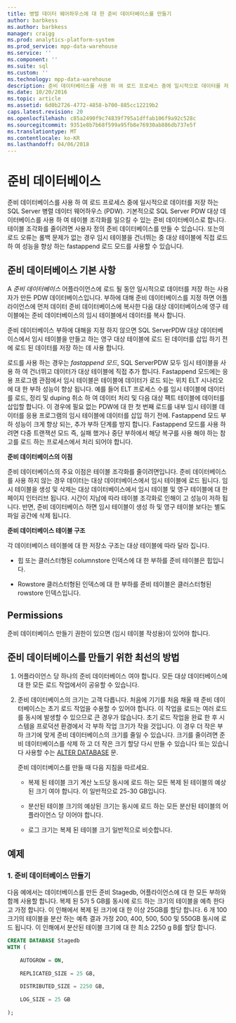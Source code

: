```yaml
---
title: 병렬 데이터 웨어하우스에 대 한 준비 데이터베이스를 만들기
author: barbkess
ms.author: barbkess
manager: craigg
ms.prod: analytics-platform-system
ms.prod_service: mpp-data-warehouse
ms.service: ''
ms.component: ''
ms.suite: sql
ms.custom: ''
ms.technology: mpp-data-warehouse
description: 준비 데이터베이스를 사용 하 여 로드 프로세스 중에 일시적으로 데이터를 저장 하는 SQL Server 병렬 데이터 웨어하우스 (PDW).
ms.date: 10/20/2016
ms.topic: article
ms.assetid: 6d0b2726-4772-4858-b700-885cc12219b2
caps.latest.revision: 20
ms.openlocfilehash: c85a2490f9c74839f795a1dffab106f9a92c528c
ms.sourcegitcommit: 9351e8b7b68f599a95fb8e76930ab886db737e5f
ms.translationtype: MT
ms.contentlocale: ko-KR
ms.lasthandoff: 04/06/2018
---
```

# <a name="staging-database"></a>준비 데이터베이스 
준비 데이터베이스를 사용 하 여 로드 프로세스 중에 일시적으로 데이터를 저장 하는 SQL Server 병렬 데이터 웨어하우스 (PDW). 기본적으로 SQL Server PDW 대상 데이터베이스를 사용 하 여 테이블 조각화를 일으킬 수 있는 준비 데이터베이스로 합니다. 테이블 조각화를 줄이려면 사용자 정의 준비 데이터베이스를 만들 수 있습니다. 또는의 로드 오류는 롤백 문제가 없는 경우 임시 테이블을 건너뛰는 중 대상 테이블에 직접 로드 하 여 성능을 향상 하는 fastappend 로드 모드를 사용할 수 있습니다.  
  
## <a name="StagingDatabase"></a>준비 데이터베이스 기본 사항  
A *준비 데이터베이스* 어플라이언스에 로드 될 동안 일시적으로 데이터를 저장 하는 사용자가 만든 PDW 데이터베이스입니다. 부하에 대해 준비 데이터베이스를 지정 하면 어플라이언스에 먼저 데이터 준비 데이터베이스에 복사한 다음 대상 데이터베이스에 영구 테이블에는 준비 데이터베이스의 임시 테이블에서 데이터를 복사 합니다.  
  
준비 데이터베이스 부하에 대해을 지정 하지 않으면 SQL ServerPDW 대상 데이터베이스에서 임시 테이블을 만들고 하는 영구 대상 테이블에 로드 된 데이터를 삽입 하기 전에 로드 된 데이터를 저장 하는 데 사용 합니다.  
  
로드를 사용 하는 경우는 *fastappend 모드*, SQL ServerPDW 모두 임시 테이블을 사용 하 여 건너뛰고 데이터가 대상 테이블에 직접 추가 합니다. Fastappend 모드에는 응용 프로그램 관점에서 임시 테이블은 테이블에 데이터가 로드 되는 위치 ELT 시나리오에 대 한 부하 성능이 향상 됩니다. 예를 들어 ELT 프로세스 수를 임시 테이블에 데이터를 로드, 정리 및 duping 취소 하 여 데이터 처리 및 다음 대상 팩트 테이블에 데이터를 삽입할 합니다. 이 경우에 필요 없는 PDW에 대 한 첫 번째 로드를 내부 임시 테이블 데이터를 응용 프로그램의 임시 테이블에 데이터를 삽입 하기 전에. Fastappend 모드 부하 성능이 크게 향상 되는, 추가 부하 단계를 방지 합니다. Fastappend 모드를 사용 하려면 다중 트랜잭션 모드 즉, 실패 했거나 중단 부하에서 해당 복구를 사용 해야 하는 참고를 로드 하는 프로세스에서 처리 되어야 합니다.  
  
**준비 데이터베이스의 이점**  
  
준비 데이터베이스의 주요 이점은 테이블 조각화를 줄이려면입니다. 준비 데이터베이스를 사용 하지 않는 경우 데이터는 대상 데이터베이스에서 임시 테이블에 로드 됩니다. 임시 테이블을 생성 및 삭제는 대상 데이터베이스에서 임시 테이블 및 영구 테이블에 대 한 페이지 인터리브 됩니다. 시간이 지남에 따라 테이블 조각화로 인해이 고 성능이 저하 됩니다. 반면, 준비 데이터베이스 하면 임시 테이블이 생성 하 및 영구 테이블 보다는 별도 파일 공간에 삭제 됩니다.  
  
**준비 데이터베이스 테이블 구조**  
  
각 데이터베이스 테이블에 대 한 저장소 구조는 대상 테이블에 따라 달라 집니다.  
  
-   힙 또는 클러스터형된 columnstore 인덱스에 대 한 부하를 준비 테이블은 힙입니다.  
  
-   Rowstore 클러스터형된 인덱스에 대 한 부하를 준비 테이블은 클러스터형된 rowstore 인덱스입니다.  
  
## <a name="Permissions"></a>Permissions  
준비 데이터베이스 만들기 권한이 있으면 (임시 테이블 작성용)이 있어야 합니다. 

<!-- MISSING LINKS

For more information, see [Grant Permissions to load data](grant-permissions-to-load-data.md).  

-->
  
## <a name="CreatingStagingDatabase"></a>준비 데이터베이스를 만들기 위한 최선의 방법  
  
1.  어플라이언스 당 하나의 준비 데이터베이스 여야 합니다. 모든 대상 데이터베이스에 대 한 모든 로드 작업에서이 공유할 수 있습니다.  
  
2.  준비 데이터베이스의 크기는 고객 다릅니다. 처음에 기기를 처음 채울 때 준비 데이터베이스는 초기 로드 작업을 수용할 수 있어야 합니다. 이 작업을 로드는 여러 로드를 동시에 발생할 수 있으므로 큰 경우가 많습니다. 초기 로드 작업을 완료 한 후 시스템을 프로덕션 환경에서 각 부하 작업 크기가 작을 것입니다. 이 경우 더 작은 부하 크기에 맞게 준비 데이터베이스의 크기를 줄일 수 있습니다. 크기를 줄이려면 준비 데이터베이스를 삭제 하 고 더 작은 크기 할당 다시 만들 수 있습니다 또는 있습니다 사용할 수는 [ALTER DATABASE](../t-sql/statements/alter-database-parallel-data-warehouse.md) 문.  
  
    준비 데이터베이스를 만들 때 다음 지침을 따르세요.  
  
    -   복제 된 테이블 크기 계산 노드당 동시에 로드 하는 모든 복제 된 테이블의 예상된 크기 여야 합니다. 이 일반적으로 25-30 GB입니다.  
  
    -   분산된 테이블 크기의 예상된 크기는 동시에 로드 하는 모든 분산된 테이블의 어플라이언스 당 이어야 합니다.  
  
    -   로그 크기는 복제 된 테이블 크기 일반적으로 비슷합니다.  
  
## <a name="Examples"></a>예제  
  
### <a name="a-create-a-staging-database"></a>1. 준비 데이터베이스 만들기 
다음 예에서는 데이터베이스를 만든 준비 Stagedb, 어플라이언스에 대 한 모든 부하와 함께 사용할 합니다. 복제 된 5가 5 GB를 동시에 로드 하는 크기의 테이블을 예측 한다고 가정 합니다. 이 인해에서 복제 된 크기에 대 한 이상 25GB를 할당 합니다. 6 개 100 크기의 테이블을 분산 하는 예측 결과 가정 200, 400, 500, 500 및 550GB 동시에 로드 됩니다. 이 인해에서 분산된 테이블 크기에 대 한 최소 2250 g B를 할당 합니다.  
  
```sql  
CREATE DATABASE Stagedb  
WITH (  
  
    AUTOGROW = ON,  
  
    REPLICATED_SIZE = 25 GB,  
  
    DISTRIBUTED_SIZE = 2250 GB,  
  
    LOG_SIZE = 25 GB  
  
);  
```  

<!-- MISSING LINKS
 
## See Also  
[Common metadata query examples](metadata-query-examples.md)  

-->
  
